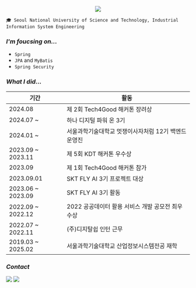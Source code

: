<div align ="center">
  <img src="https://github.com/se0hyun/se0hyun/assets/79033073/a9f93951-cc90-4f8c-b442-405c1d97b7ed"/>
</div>


```
🎓 Seoul National University of Science and Technology, Industrial Information System Engineering 
```

### *I'm foucsing on...* 
- `Spring`
- `JPA` and `MyBatis`
- `Spring Security`



### *What I did...*

| 기간 | 활동 | 
| --- | --- | 
| 2024.08 | 제 2회 Tech4Good 해커톤 장려상 |
| 2024.07 ~ | 하나 디지털 파워 온 3기 |
| 2024.01 ~ | 서울과학기술대학교 멋쟁이사자처럼 12기 백엔드 운영진| 
| 2023.09 ~ 2023.11 | 제 5회 KDT 해커톤 우수상 |
| 2023.09 | 제 1회 Tech4Good 해커톤 참가 |
| 2023.09.01 | SKT FLY AI 3기 프로젝트 대상|
| 2023.06 ~ 2023.09 | SKT FLY AI 3기 활동|
| 2022.09 ~ 2022.12 | 2022 공공데이터 활용 서비스 개발 공모전 최우수상|
| 2022.07 ~ 2022.11 | (주)디지탈쉽 인턴 근무|
| 2019.03 ~ 2025.02 | 서울과학기술대학교 산업정보시스템전공 재학 |



### *Contact*
<a href="https://iamse0hyun.tistory.com/"><img src="https://img.shields.io/badge/Tistory-eb531f?style=flat-square&logo=tistory&logoColor=white&link=https://iamse0hyun.tistory.com/"/></a> 
<a href="mailto:be8shyn@gmail.com"><img src="https://img.shields.io/badge/Gmail-34a853?style=flat-square&logo=Gmail&logoColor=white&link=mailto:be8shyn@gmail.com"/></a>




<!--
<div style="display: flex; align-items: center; justify-content: center; background-color: #262626; padding: 10px;">
    <img src="https://github-readme-stats.vercel.app/api?username=se0hyun&hide=stars,contribs&count_private=true&show_icons=true&theme=vue&title_color=00F6FF&text_color=FFFFFF&icon_color=00F6FF&bg_color=262626" alt="stats" style="margin-right: 20px;" />
    <img src="https://github-readme-stats.vercel.app/api/top-langs/?username=se0hyun&layout=compact&bg_color=262626&title_color=00F6FF" alt="toplangs" />
</div>-->

<!--
![Hits](https://hits.seeyoufarm.com/api/count/incr/badge.svg?url=https%3A%2F%2Fgithub.com%2Fse0hyun&count_bg=%230B666A&title_bg=%2397FEED&icon=&icon_color=%23000000&title=hits&edge_flat=false)-->

<!--
**se0hyun/se0hyun** is a ✨ _special_ ✨ repository because its `README.md` (this file) appears on your GitHub profile.

Here are some ideas to get you started:

- 🔭 I’m currently working on ...
- 🌱 I’m currently learning ...
- 👯 I’m looking to collaborate on ...
- 🤔 I’m looking for help with ...
- 💬 Ask me about ...
- 📫 How to reach me: ...
- 😄 Pronouns: ...
- ⚡ Fun fact: ...
-->
